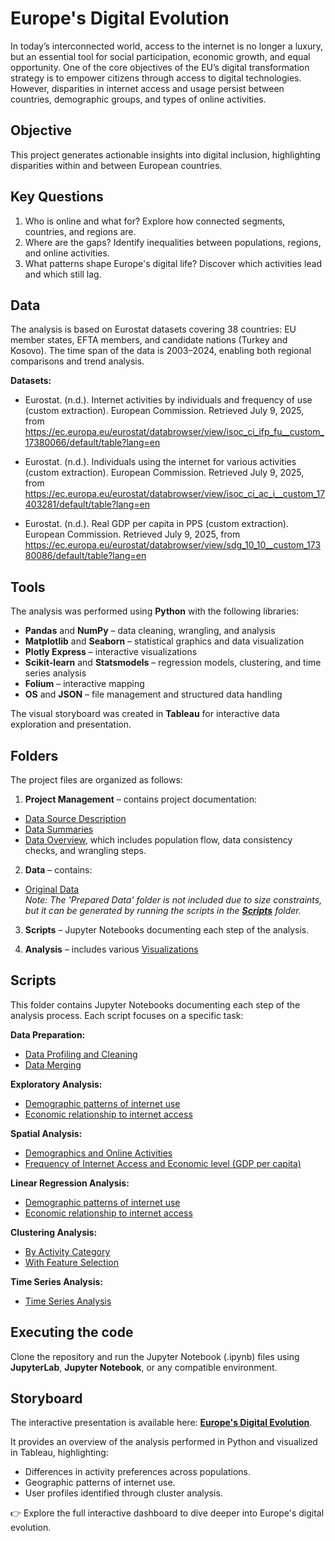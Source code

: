 # Europe's Digital Evolution
In today’s interconnected world, access to the internet is no longer a luxury, but an essential tool for social participation, economic growth, and equal opportunity. One of the core objectives of the EU’s digital transformation strategy is to empower citizens through access to digital technologies. However, disparities in internet access and usage persist between countries, demographic groups, and types of online activities. 

## Objective
This project generates actionable insights into digital inclusion, highlighting disparities within and between European countries.

## Key Questions
1. Who is online and what for? Explore how connected segments, countries, and regions are.  
2. Where are the gaps? Identify inequalities between populations, regions, and online activities.  
3. What patterns shape Europe's digital life? Discover which activities lead and which still lag.  

## Data
The analysis is based on Eurostat datasets covering 38 countries: EU member states, EFTA members, and candidate nations (Turkey and Kosovo). The time span of the data is 2003–2024, enabling both regional comparisons and trend analysis.  

**Datasets:**
- Eurostat. (n.d.). Internet activities by individuals and frequency of use (custom extraction). European Commission. Retrieved July 9, 2025, from https://ec.europa.eu/eurostat/databrowser/view/isoc_ci_ifp_fu__custom_17380066/default/table?lang=en  

- Eurostat. (n.d.). Individuals using the internet for various activities (custom extraction). European Commission. Retrieved July 9, 2025, from https://ec.europa.eu/eurostat/databrowser/view/isoc_ci_ac_i__custom_17403281/default/table?lang=en  

- Eurostat. (n.d.). Real GDP per capita in PPS (custom extraction). European Commission. Retrieved July 9, 2025, from https://ec.europa.eu/eurostat/databrowser/view/sdg_10_10__custom_17380086/default/table?lang=en  

## Tools
The analysis was performed using **Python** with the following libraries:
- **Pandas** and **NumPy** – data cleaning, wrangling, and analysis  
- **Matplotlib** and **Seaborn** – statistical graphics and data visualization  
- **Plotly Express** – interactive visualizations  
- **Scikit-learn** and **Statsmodels** – regression models, clustering, and time series analysis  
- **Folium** – interactive mapping  
- **OS** and **JSON** – file management and structured data handling  

The visual storyboard was created in **Tableau** for interactive data exploration and presentation.  

## Folders
The project files are organized as follows:  
01. **Project Management** – contains project documentation:  
- [Data Source Description](<01 Project Management/EDE_Data_Source.pdf>)  
- [Data Summaries](<01 Project Management/EDE_Data Summary>)  
- [Data Overview](<01 Project Management/EDE_Data Overview.xlsx>), which includes population flow, data consistency checks, and wrangling steps.  

02. **Data** – contains:  
- [Original Data](<02 Data/Original Data>)  
_Note: The 'Prepared Data' folder is not included due to size constraints, but it can be generated by running the scripts in the [**Scripts**](<03 Scripts>) folder._  

03. **Scripts** – Jupyter Notebooks documenting each step of the analysis.  

04. **Analysis** – includes various [Visualizations](<04 Analysis/Visualizations>)  

## Scripts
This folder contains Jupyter Notebooks documenting each step of the analysis process. Each script focuses on a specific task:  

**Data Preparation:**
- [Data Profiling and Cleaning](<03 Scripts/1. EDE_Data Profiling and Cleaning.ipynb>)  
- [Data Merging](<03 Scripts/2. EDE_Data Merging.ipynb>)  

**Exploratory Analysis:**  
- [Demographic patterns of internet use](<03 Scripts/3.1 EDE_Exploring Relationships_Demographics.ipynb>)  
- [Economic relationship to internet access](<03 Scripts/3.2 EDE_Exploring Relationships_Economic.ipynb>)  

**Spatial Analysis:**  
- [Demographics and Online Activities](<03 Scripts/4.1 EDE_Geospatial Analysis_Demographics.ipynb>)  
- [Frequency of Internet Access and Economic level (GDP per capita)](<03 Scripts/4.2 EDE_Geospatial Analysis_Economic.ipynb>)  

**Linear Regression Analysis:**  
- [Demographic patterns of internet use](<03 Scripts/5.1 EDE_Linear Regression_Demographics.ipynb>)  
- [Economic relationship to internet access](<03 Scripts/5.2 EDE_Linear_Regression_Economic.ipynb>)  

**Clustering Analysis:**  
- [By Activity Category](<03 Scripts/6.1 EDE_Clustering_Activity_Group.ipynb>)  
- [With Feature Selection](<03 Scripts/6.2 EDE_Clustering with Features Selection.ipynb>)  

**Time Series Analysis:**
- [Time Series Analysis](<03 Scripts/7 EDE_Time Series Analysis.ipynb>)  

## Executing the code
Clone the repository and run the Jupyter Notebook (.ipynb) files using **JupyterLab**, **Jupyter Notebook**, or any compatible environment.  

## Storyboard
The interactive presentation is available here: [**Europe's Digital Evolution**](https://public.tableau.com/app/profile/adriana.garcia.marquez/viz/EuropeDigitalEvolution/EuropesInternetEvolution).  

It provides an overview of the analysis performed in Python and visualized in Tableau, highlighting:  
- Differences in activity preferences across populations.  
- Geographic patterns of internet use.  
- User profiles identified through cluster analysis.  

👉 Explore the full interactive dashboard to dive deeper into Europe's digital evolution.  
